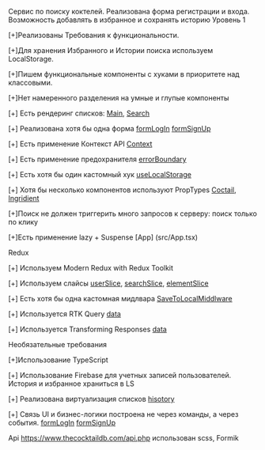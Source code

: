 Сервис по поиску коктелей. Реализована форма регистрации и входа. Возможность добавлять в избранное и сохранять историю
Уровень 1

[+]Реализованы Требования к функциональности.

[+]Для хранения  Избранного и Истории поиска используем LocalStorage.

[+]Пишем функциональные компоненты c хуками в приоритете над классовыми.

[+]Нет намеренного разделения на умные и глупые компоненты

[+] Есть рендеринг списков: [Main](src/pages/main/Main.tsx), [Search](src/pages/search/Search.tsx)

[+] Реализована хотя бы одна форма [formLogIn](src/components/Auto/forms/FormLogIn.tsx) [formSignUp](src/components/Auto/forms/FormSignUp.tsx)

[+] Есть применение Контекст API [Context](src/context/context.tsx)

[+] Есть применение предохранителя [errorBoundary](src/errorBoundary/errorBoundary.tsx)

[+] Есть хотя бы один кастомный хук [useLocalStorage](src/hooks/useLocalStorage.tsx)

[+] Хотя бы несколько компонентов используют PropTypes [Coctail](src/components/Coctail.tsx), [Ingridient](src/components/Ingridient.tsx)

[+]Поиск не должен триггерить много запросов к серверу: поиск только по клику

[+]Есть применение lazy + Suspense [App] (src/App.tsx)

Redux

[+] Используем Modern Redux with Redux Toolkit 

[+] Используем слайсы [userSlice](src/store/slices/userSlice.ts), [searchSlice](src/store/slices/searchSlise.ts), [elementSlice](src/store/slices/elementSlice.ts)

[+] Есть хотя бы одна кастомная мидлвара [SaveToLocalMiddlware](src/store/middlware/SaveToLocalMiddlware.ts)

[+] Используется RTK Query [data](src/store/servise/data.ts)

[+] Используется Transforming Responses [data](src/store/servise/data.ts)

Необязательные требования

[+]Использование TypeScript 

[+] Использование Firebase для учетных записей пользователей. История и избранное храниться в LS

[+] Реализована виртуализация списков [hisotory](src/pages/Profile/history/History.tsx)

[+] Связь UI и бизнес-логики построена не через команды, а через события. [formLogIn](src/components/forms/FormLogIn.tsx) [formSignUp](src/components/forms/FormSignUp.tsx)



Api https://www.thecocktaildb.com/api.php
использован scss, Formik
